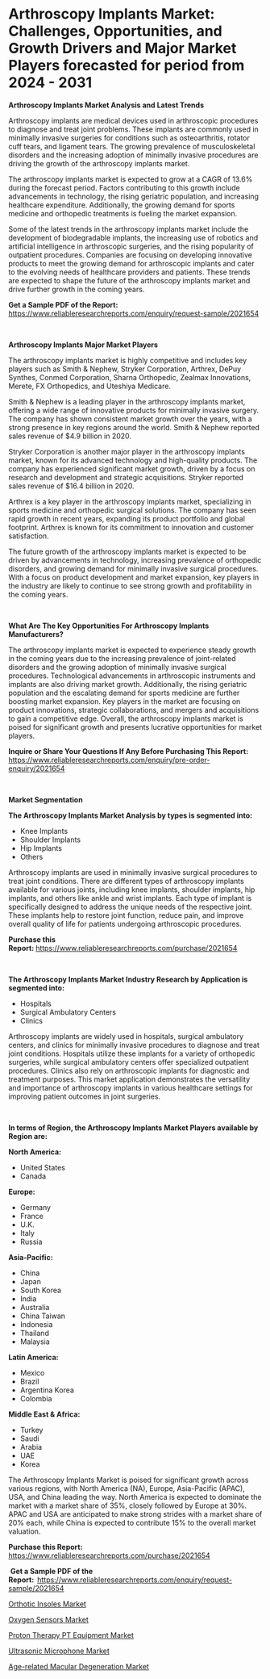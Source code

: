 <p><h1>Arthroscopy Implants Market: Challenges, Opportunities, and Growth Drivers and Major Market Players forecasted for period from 2024 - 2031</h1></p><p><strong>Arthroscopy Implants Market Analysis and Latest Trends</strong></p>
<p><p>Arthroscopy implants are medical devices used in arthroscopic procedures to diagnose and treat joint problems. These implants are commonly used in minimally invasive surgeries for conditions such as osteoarthritis, rotator cuff tears, and ligament tears. The growing prevalence of musculoskeletal disorders and the increasing adoption of minimally invasive procedures are driving the growth of the arthroscopy implants market.</p><p>The arthroscopy implants market is expected to grow at a CAGR of 13.6% during the forecast period. Factors contributing to this growth include advancements in technology, the rising geriatric population, and increasing healthcare expenditure. Additionally, the growing demand for sports medicine and orthopedic treatments is fueling the market expansion.</p><p>Some of the latest trends in the arthroscopy implants market include the development of biodegradable implants, the increasing use of robotics and artificial intelligence in arthroscopic surgeries, and the rising popularity of outpatient procedures. Companies are focusing on developing innovative products to meet the growing demand for arthroscopic implants and cater to the evolving needs of healthcare providers and patients. These trends are expected to shape the future of the arthroscopy implants market and drive further growth in the coming years.</p></p>
<p><strong>Get a Sample PDF of the Report:&nbsp;</strong> <a href="https://www.reliableresearchreports.com/enquiry/request-sample/2021654">https://www.reliableresearchreports.com/enquiry/request-sample/2021654</a></p>
<p>&nbsp;</p>
<p><strong>Arthroscopy Implants Major Market Players</strong></p>
<p><p>The arthroscopy implants market is highly competitive and includes key players such as Smith & Nephew, Stryker Corporation, Arthrex, DePuy Synthes, Conmed Corporation, Sharna Orthopedic, Zealmax Innovations, Merete, FX Orthopedics, and Uteshiya Medicare.</p><p>Smith & Nephew is a leading player in the arthroscopy implants market, offering a wide range of innovative products for minimally invasive surgery. The company has shown consistent market growth over the years, with a strong presence in key regions around the world. Smith & Nephew reported sales revenue of $4.9 billion in 2020.</p><p>Stryker Corporation is another major player in the arthroscopy implants market, known for its advanced technology and high-quality products. The company has experienced significant market growth, driven by a focus on research and development and strategic acquisitions. Stryker reported sales revenue of $16.4 billion in 2020.</p><p>Arthrex is a key player in the arthroscopy implants market, specializing in sports medicine and orthopedic surgical solutions. The company has seen rapid growth in recent years, expanding its product portfolio and global footprint. Arthrex is known for its commitment to innovation and customer satisfaction.</p><p>The future growth of the arthroscopy implants market is expected to be driven by advancements in technology, increasing prevalence of orthopedic disorders, and growing demand for minimally invasive surgical procedures. With a focus on product development and market expansion, key players in the industry are likely to continue to see strong growth and profitability in the coming years.</p></p>
<p>&nbsp;</p>
<p><strong>What Are The Key Opportunities For Arthroscopy Implants Manufacturers?</strong></p>
<p><p>The arthroscopy implants market is expected to experience steady growth in the coming years due to the increasing prevalence of joint-related disorders and the growing adoption of minimally invasive surgical procedures. Technological advancements in arthroscopic instruments and implants are also driving market growth. Additionally, the rising geriatric population and the escalating demand for sports medicine are further boosting market expansion. Key players in the market are focusing on product innovations, strategic collaborations, and mergers and acquisitions to gain a competitive edge. Overall, the arthroscopy implants market is poised for significant growth and presents lucrative opportunities for market players.</p></p>
<p><strong>Inquire or Share Your Questions If Any Before Purchasing This Report:</strong> <a href="https://www.reliableresearchreports.com/enquiry/pre-order-enquiry/2021654">https://www.reliableresearchreports.com/enquiry/pre-order-enquiry/2021654</a></p>
<p>&nbsp;</p>
<p><strong>Market Segmentation</strong></p>
<p><strong>The Arthroscopy Implants Market Analysis by types is segmented into:</strong></p>
<p><ul><li>Knee Implants</li><li>Shoulder Implants</li><li>Hip Implants</li><li>Others</li></ul></p>
<p><p>Arthroscopy implants are used in minimally invasive surgical procedures to treat joint conditions. There are different types of arthroscopy implants available for various joints, including knee implants, shoulder implants, hip implants, and others like ankle and wrist implants. Each type of implant is specifically designed to address the unique needs of the respective joint. These implants help to restore joint function, reduce pain, and improve overall quality of life for patients undergoing arthroscopic procedures.</p></p>
<p><strong>Purchase this Report:&nbsp;</strong><a href="https://www.reliableresearchreports.com/purchase/2021654">https://www.reliableresearchreports.com/purchase/2021654</a></p>
<p>&nbsp;</p>
<p><strong>The Arthroscopy Implants Market Industry Research by Application is segmented into:</strong></p>
<p><ul><li>Hospitals</li><li>Surgical Ambulatory Centers</li><li>Clinics</li></ul></p>
<p><p>Arthroscopy implants are widely used in hospitals, surgical ambulatory centers, and clinics for minimally invasive procedures to diagnose and treat joint conditions. Hospitals utilize these implants for a variety of orthopedic surgeries, while surgical ambulatory centers offer specialized outpatient procedures. Clinics also rely on arthroscopic implants for diagnostic and treatment purposes. This market application demonstrates the versatility and importance of arthroscopy implants in various healthcare settings for improving patient outcomes in joint surgeries.</p></p>
<p>&nbsp;</p>
<p><strong>In terms of Region, the Arthroscopy Implants Market Players available by Region are:</strong></p>
<p>
    <p> <strong> North America: </strong>
        <ul>
            <li>United States</li>
            <li>Canada</li>
        </ul>
        </p> 
    <p> <strong> Europe: </strong>
        <ul>
            <li>Germany</li>
            <li>France</li>
            <li>U.K.</li>
            <li>Italy</li>
            <li>Russia</li>
        </ul>
        </p> 
    <p> <strong> Asia-Pacific: </strong>
        <ul>
            <li>China</li>
            <li>Japan</li>
            <li>South Korea</li>
            <li>India</li>
            <li>Australia</li>
            <li>China Taiwan</li>
            <li>Indonesia</li>
            <li>Thailand</li>
            <li>Malaysia</li>
        </ul>
        </p> 
    <p> <strong> Latin America: </strong>
        <ul>
            <li>Mexico</li>
            <li>Brazil</li>
            <li>Argentina Korea</li>
            <li>Colombia</li>
        </ul>
        </p> 
    <p> <strong> Middle East & Africa: </strong>
        <ul>
            <li>Turkey</li>
            <li>Saudi</li>
            <li>Arabia</li>
            <li>UAE</li>
            <li>Korea</li>
        </ul>
    </p>
    </p>
<p><p>The Arthroscopy Implants Market is poised for significant growth across various regions, with North America (NA), Europe, Asia-Pacific (APAC), USA, and China leading the way. North America is expected to dominate the market with a market share of 35%, closely followed by Europe at 30%. APAC and USA are anticipated to make strong strides with a market share of 20% each, while China is expected to contribute 15% to the overall market valuation.</p></p>
<p><strong>Purchase this Report: </strong><a href="https://www.reliableresearchreports.com/purchase/2021654">https://www.reliableresearchreports.com/purchase/2021654</a></p>
<p>&nbsp;<strong>Get a Sample PDF of the Report:&nbsp;&nbsp;</strong><a href="https://www.reliableresearchreports.com/enquiry/request-sample/2021654">https://www.reliableresearchreports.com/enquiry/request-sample/2021654</a></p>
<p><strong></strong></p>
<p><p><a href="https://bubble-tree-ea4.notion.site/Orthotic-Insoles-Market-Size-and-Growth-Market-Segmentation-Regional-and-Country-Breakdowns-and-M-06d817b84480403fba6ef756648f8643">Orthotic Insoles Market</a></p><p><a href="https://view.publitas.com/reportprime-1/oxygen-sensors-market-size-growing-and-forecasted-for-period-from-2024-2031-and-provides-complete-market-analysis-of-this-market/">Oxygen Sensors Market</a></p><p><a href="https://github.com/JameTravis/Market-Research-Report-List-4/blob/main/proton-therapy-pt-equipment-market.md">Proton Therapy PT Equipment Market</a></p><p><a href="https://view.publitas.com/reportprime-1/ultrasonic-microphone-market-size-2024-2031-global-industrial-analysis-key-geographical-regions-market-share-top-key-players-product-types-and-forecast-research-report/">Ultrasonic Microphone Market</a></p><p><a href="https://thundering-castanet-c65.notion.site/Age-related-Macular-Degeneration-Market-Research-Report-Reveals-The-Latest-Trends-And-Opportunities--3bee81c980464bb685b8265a479c4c95">Age-related Macular Degeneration Market</a></p></p>